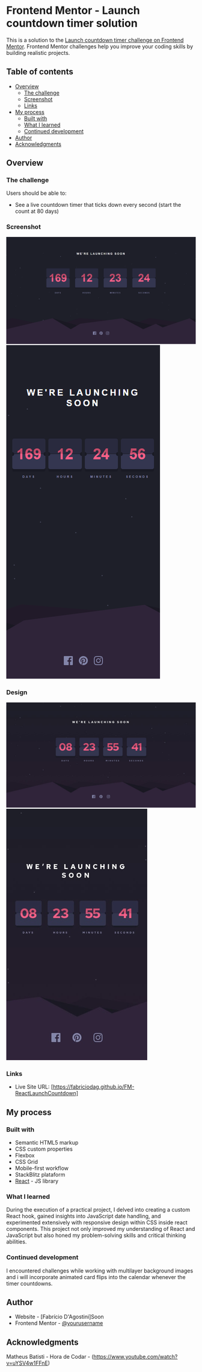 # Frontend Mentor - Launch countdown timer solution

This is a solution to the [Launch countdown timer challenge on Frontend Mentor](https://www.frontendmentor.io/challenges/launch-countdown-timer-N0XkGfyz-). Frontend Mentor challenges help you improve your coding skills by building realistic projects.

## Table of contents

- [Overview](#overview)
  - [The challenge](#the-challenge)
  - [Screenshot](#screenshot)
  - [Links](#links)
- [My process](#my-process)
  - [Built with](#built-with)
  - [What I learned](#what-i-learned)
  - [Continued development](#continued-development)
- [Author](#author)
- [Acknowledgments](#acknowledgments)

## Overview

### The challenge

Users should be able to:

- See a live countdown timer that ticks down every second (start the count at 80 days)

### Screenshot

![](./src/screenshots/desktop-countdown.png)
![](./src/screenshots/mobile-countdown.png)

### Design

![](./src/design/desktop-design.jpg)
![](./src/design/mobile-design.jpg)
### Links

- Live Site URL: [https://fabriciodag.github.io/FM-ReactLaunchCountdown]

## My process

### Built with

- Semantic HTML5 markup
- CSS custom properties
- Flexbox
- CSS Grid
- Mobile-first workflow
- StackBlitz plataform
- [React](https://reactjs.org/) - JS library

### What I learned

During the execution of a practical project, I delved into creating a custom React hook, gained insights into JavaScript date handling, and experimented extensively with responsive design within CSS inside react components. This project not only improved my understanding of React and JavaScript but also honed my problem-solving skills and critical thinking abilities.

### Continued development

I encountered challenges while working with multilayer background images and i will incorporate animated card flips into the calendar whenever the timer countdowns.

## Author

- Website - [Fabrício D'Agostini]Soon
- Frontend Mentor - [@yourusername](https://www.frontendmentor.io/profile/yourusername)

## Acknowledgments

Matheus Batisti - Hora de Codar - (https://www.youtube.com/watch?v=uYSV4w1FFnE)
